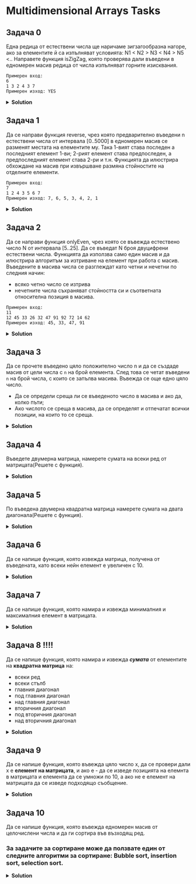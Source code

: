 # Multidimensional Arrays Tasks

## Задача 0
Една редица от естествени числа ще наричаме зигзагообразна нагоре, ако за елементите й са изпълняват условията:
N1 < N2 > N3 < N4 > N5 <..
Направете функция isZigZag, която проверява дали въведени в едномерен масив редица от числа изпълняват горните изисквания.

```
Примерен вход: 
6
1 3 2 4 3 7
Примерен изход: YES
```

<details><summary><b>Solution</b></summary> 
<p>

```cpp
#include <iostream>

void enterArray(int numbers[], int size)
{
	for (int i = 0; i < size; i++)
	{
		std::cin >> numbers[i];
	}
}

bool isZigZag(int numbers[], int size)
{
	for (int i = 1; i < size; i++)
	{
		if (i % 2 != 0)
		{
			if (numbers[i - 1] >= numbers[i]) 
            return false;
		}
		else
		{
			if (numbers[i - 1] <= numbers[i]) 
            return false;
		}
	}

	return true;
}

int main()
{
	const int ARRAY_SIZE = 100;
	int numbers[ARRAY_SIZE];
	int userSize;

	std::cout << "How many numbers do you want to enter[1-100]: ";

	do
	{
		std::cin >> userSize;
	} while (userSize < 1 || userSize > 100);

	std::cout << "Enter the array's elements: " << std::endl;
	enterArray(numbers, userSize);

	std::cout << "Is zigzag: " << (isZigZag(numbers, userSize) ? "YES" : "NO") << std::endl;
}
```

</p>
</details>

## Задача 1
Да се направи функция reverse, чрез която предварително въведени n естествени числа от интервала [0..5000] в едномерен масив се разменят местата на елементите му.
Така 1-вият става последен а последният елемент 1-ви; 2-рият елемент става предпоследен, а предпоследният елемент става 2-ри и т.н.
Функцията да илюстрира обхождане на масив при извършване размяна стойностите на отделните елементи.

```
Примерен вход: 
7 
1 2 4 3 5 6 7 
Примерен изход: 7, 6, 5, 3, 4, 2, 1
```

<details><summary><b>Solution</b></summary> 
<p>

```cpp
#include <iostream>

void reverseArray(int arr[], int size)
{
	for (int i = 0; i < size / 2; i++)
	{
      // Swapping elements
		arr[i] ^= arr[size - i - 1];
		arr[size - i - 1] ^= arr[i];
		arr[i] ^= arr[size - i - 1];
	}
}

void enterArray(int numbers[], int size)
{
	for (int i = 0; i < size; i++)
	{
		std::cin >> numbers[i];
	}
}

void printArray(const int arr[], int size)
{
	for (int i = 0; i < size; i++)
	{
		std::cout << arr[i] << " ";
	}

	std::cout << std::endl;
}

int main()
{
	const int ARRAY_SIZE = 5000;
	int numberArray[ARRAY_SIZE];
	int userSize;

	std::cout << "How big do you want the array to be[0 - 5000]: ";

	do
	{
		std::cin >> userSize;
	} while (userSize < 0 || userSize > 5000);

   enterArray(numberArray, userSize);
	std::cout << std::endl;

	reverseArray(numberArray, userSize);
	printArray(numberArray, userSize);
}
```

</p>
</details>

## Задача 2
Да се направи функция onlyEven, чрез която се въвежда естествено число N от интервала [5..25].
Да се въведат N броя двуцифрени естествени числа.
Функцията да използва само един масив и да илюстрира алгоритъм за изтриване на елемент при работа с масив.
Въведените в масива числа се разглеждат като четни и нечетни по следния начин: 
- всяко четно число се изтрива 
- нечетните числа съхраняват стойността си и съответната относителна позиция в масива.

```
Примерен вход: 
11 
12 45 33 26 32 47 91 92 72 14 62 
Примерен изход: 45, 33, 47, 91

```

<details><summary><b>Solution</b></summary> 
<p>

```cpp
#include <iostream>

void printArray(const int arr[], int size)
{
    for (int i = 0; i < size; i++)
    {
        std::cout << arr[i] << " ";
    }

    std::cout << std::endl;
}

void enterArray(int numbers[], int size)
{
    std::cout << "Enter the array's elements: " << std::endl;

    for (int i = 0; i < size; i++)
    {
        do
        {
            std::cin >> numbers[i];
        } while (numbers[i] < 10 || numbers[i] > 99);
    }

    std::cout << std::endl;
}

void onlyOdd(int numbers[], int size)
{
    for (int i = 0; i < size; i++)
    {
        if (numbers[i] % 2 == 0)
        {
            for (int j = 0; j < size - i; j++)
            {
                numbers[i + j] = numbers[i + j + 1];
            }

            size--;
            i--;
        }
    }

    printArray(numbers, size);
}

int main()
{
    const int ARRAY_SIZE = 25;
    int numbers[ARRAY_SIZE];
    int userSize;

    std::cout << "Please enter a size for the array[5 - 25]: ";

    do
    {
        std::cin >> userSize;
    } while (userSize < 5 || userSize > 25);

    std::cout << "Please enter only 2-digit numbers: ";
    enterArray(numbers, userSize);

    onlyOdd(numbers, userSize);
}
```

</p>
</details>

## Задача 3
Да се прочете въведено цяло положително число n и да се създаде масив от цели числа с `n` на брой елемента. След това се четат въведени `n` на брой числа, с които се запълва масива. Въвежда се още едно цяло число.
- Да се определи среща ли се въведеното число в масива и ако да, колко пъти; 
- Ако числото се среща в масива, да се определят и отпечатат всички позиции, на които то се среща.

<details><summary><b>Solution</b></summary> 
<p>

```cpp
void printArray(const int arr[], const int size)
{
    for (int i = 0; i < size; i++)
    {
        std::cout << arr[i] << " ";
    }

    std::cout << std::endl;
}

void enterArray(int numbers[], const int size)
{
    std::cout << "Enter the array's elements: " << std::endl;

    for (int i = 0; i < size; i++)
    {
        std::cin >> numbers[i];
    }

    std::cout << std::endl;
}

bool doesArrayContainNumber(const int arr[], const int size, const int number)
{
    for (int i = 0; i < size; i++)
    {
        if (arr[i] == number) 
            return true;
    }

    return false;
}

int getAmountAndSetNumberIndexes(const int arr[], const int size, const int number, int indexes[])
{
    int indexesSize = 0;
    for (int i = 0, j = 0; i < size; i++)
    {
        if (arr[i] == number)
        {
            indexes[j] = i;
            indexesSize++;
            j++;
        }
    }

    return indexesSize;
}

int main()
{
    const int ARRAY_SIZE = 100;

    int numbers[ARRAY_SIZE];
    int userSize;

    int number;

    std::cout << "How many numbers do you want to enter[1 - 100]: ";
    
    do
    {
        std::cin >> userSize;
    } while (userSize < 1 || userSize > 100);

    enterArray(numbers, userSize);

    std::cout << "Enter a number to be checked if it's in the array: ";
    std::cin >> number;

    if (doesArrayContainNumber(numbers, userSize, number))
    {
        int numberIndexes[ARRAY_SIZE];

        std::cout << "The array conatins your number! Its indexes inside the array are as follows:" << std::endl;
        
        int indexSize = getAmountAndSetNumberIndexes(numbers, userSize, number, numberIndexes);
        printArray(numberIndexes, indexSize);
    }
    else
    {
        std::cout << "The array doesn't conatins your number!" << std::endl;
    }
}
```

</p>
</details>

## Задача 4
Въведете двумерна матрица, намерете сумата на всеки ред от матрицата(Решете с функция).

<details><summary><b>Solution</b></summary> 
<p>

```cpp
#include <iostream>
#include <time.h> // used for the seeding of the rand() function

const int ROWS = 10;
const int COLUMNS = 10;

void printMatrix(const int matrix[ROWS][COLUMNS])
{
	for (int row = 0; row < ROWS; row++)
	{
		for (int column = 0; column < COLUMNS; column++)
		{
			std::cout << matrix[row][column] << " ";
		}

		std::cout << std::endl;
	}

	std::cout << std::endl;
}

// This function is used to seed the marix with random values, 
// so that you won't need to enter values yourselves
void seedMatrix(int matrix[ROWS][COLUMNS])
{
	srand(time(0));

	for (int row = 0; row < ROWS; row++)
	{
		for (int column = 0; column < COLUMNS; column++)
		{
			int randomNumber = rand() % 100;
			matrix[row][column] = (randomNumber > 70 ? randomNumber - 10 : randomNumber + 10); //The only reason for this is so that the matrix can look good and tidy in the console :>
		}
	}
}

void sumMatrixRows(const int matrix[ROWS][COLUMNS], int rowSums[ROWS])
{
	int sum = 0;

	for (int row = 0; row < ROWS; row++)
	{
		for (int column = 0; column < COLUMNS; column++)
		{
			sum += matrix[row][column];
		}

		rowSums[row] = sum;
		sum = 0;
	}
}

void printRowSummary(const int rowSums[ROWS])
{
	for (int row = 0; row < ROWS; row++)
	{
		std::cout << "| Row[" << row + 1 << "] = " << rowSums[row] << " | " << std::endl;
	}

	std::cout << std::endl;
}

int main()
{
   int matrix[ROWS][COLUMNS];
   seedMatrix(matrix);
	printMatrix(matrix);

	int matrixRowSummary[ROWS];
	sumMatrixRows(matrix, matrixRowSummary);
	printRowSummary(matrixRowSummary);
}
```

</p>
</details>

## Задача 5
По въведена двумерна квадратна матрица намерете сумата на двата диагонала(Решете с функция).

<details><summary><b>Solution</b></summary> 
<p>

```cpp
#include <iostream>
#include <time.h> // used for the seeding of the rand() function

const int ROWS = 10;
const int COLUMNS = 10;
const int DIAGONALS = 2;

void printMatrix(const int matrix[ROWS][COLUMNS])
{
	for (int row = 0; row < ROWS; row++)
	{
		for (int column = 0; column < COLUMNS; column++)
		{
			std::cout << matrix[row][column] << " ";
		}

		std::cout << std::endl;
	}

	std::cout << std::endl;
}

// This function is used to seed the marix with random values, 
// so that you won't need to enter values yourselves
void seedMatrix(int matrix[ROWS][COLUMNS])
{
	srand(time(0));

	for (int row = 0; row < ROWS; row++)
	{
		for (int column = 0; column < COLUMNS; column++)
		{
			int randomNumber = rand() % 100;
			matrix[row][column] = (randomNumber > 70 ? randomNumber - 10 : randomNumber + 10); //The only reason for this is so that the matrix can look good and tidy in the console :>
		}
	}
}

void sumMatrixDiagonals(const int matrix[ROWS][COLUMNS], int diagonalSums[DIAGONALS])
{
	int diagonalOneSum = 0;
	int diagonalTwoSum = 0;

	for (int row = 0; row < ROWS; row++)
	{
		for (int column = 0; column < COLUMNS; column++)
		{
			if (row == column) diagonalOneSum += matrix[row][column];
			else if (row + column == ROWS - 1) diagonalTwoSum += matrix[row][column];
		}
	}

	diagonalSums[0] = diagonalOneSum;
	diagonalSums[1] = diagonalTwoSum;
}

void printDiagonalSummary(const int diagonalSums[DIAGONALS])
{
	for (int diagonal = 0; diagonal < DIAGONALS; diagonal++)
	{
		std::cout << "| Diagonal[" << diagonal + 1 << "] = " << diagonalSums[diagonal] << " | " << std::endl;
	}

	std::cout << std::endl;
}

int main()
{
   int matrix[ROWS][COLUMNS];
   seedMatrix(matrix);
	printMatrix(matrix);

	int diagonalSummary[DIAGONALS];
	sumMatrixDiagonals(matrix, diagonalSummary);
	printDiagonalSummary(diagonalSummary);
}
```

</p>
</details>

## Задача 6
Да се напише функция, която извежда матрица, получена от въведената, като всеки нейн елемент е увеличен с 10.

<details><summary><b>Solution</b></summary> 
<p>

```cpp
#include <iostream>
#include <time.h> // used for the seeding of the rand() function

const int ROWS = 10;
const int COLUMNS = 10;

void printMatrix(const int matrix[ROWS][COLUMNS])
{
	for (int row = 0; row < ROWS; row++)
	{
		for (int column = 0; column < COLUMNS; column++)
		{
			std::cout << matrix[row][column] << " ";
		}

		std::cout << std::endl;
	}

	std::cout << std::endl;
}

// This function is used to seed the marix with random values, 
// so that you won't need to enter values yourselves
void seedMatrix(int matrix[ROWS][COLUMNS])
{
	srand(time(0));

	for (int row = 0; row < ROWS; row++)
	{
		for (int column = 0; column < COLUMNS; column++)
		{
			int randomNumber = rand() % 100;
			matrix[row][column] = (randomNumber > 70 ? randomNumber - 10 : randomNumber + 10); //The only reason for this is so that the matrix can look good and tidy in the console :>
		}
	}
}

void printMatrixWithNewElements(const int matrix[ROWS][COLUMNS], const int addition)
{
	for (int row = 0; row < ROWS; row++)
	{
		for (int column = 0; column < COLUMNS; column++)
		{
			std::cout << matrix[row][column] + addition << " ";
		}

		std::cout << std::endl;
	}

	std::cout << std::endl;
}

int main()
{
   int matrix[ROWS][COLUMNS];
   seedMatrix(matrix);
	printMatrix(matrix);

   int addition;
   std::cout << "How much do you want to add to each element: ";
   std::cin >> addition;

   printMatrixWithNewElements(matrix, addition);
}
```

</p>
</details>

## Задача 7
Да се напише функция, която намира и извежда минималния и максималния елемент в матрицата.

<details><summary><b>Solution</b></summary> 
<p>

```cpp
#include <iostream>
#include <time.h> // used for the seeding of the rand() function

const int ROWS = 10;
const int COLUMNS = 10;

void printMatrix(const int matrix[ROWS][COLUMNS])
{
	for (int row = 0; row < ROWS; row++)
	{
		for (int column = 0; column < COLUMNS; column++)
		{
			std::cout << matrix[row][column] << " ";
		}

		std::cout << std::endl;
	}

	std::cout << std::endl;
}

// This function is used to seed the marix with random values, 
// so that you won't need to enter values yourselves
void seedMatrix(int matrix[ROWS][COLUMNS])
{
	srand(time(0));

	for (int row = 0; row < ROWS; row++)
	{
		for (int column = 0; column < COLUMNS; column++)
		{
			int randomNumber = rand() % 100;
			matrix[row][column] = (randomNumber > 70 ? randomNumber - 10 : randomNumber + 10); //The only reason for this is so that the matrix can look good and tidy in the console :>
		}
	}
}

int getMinOfMatrix(const int matrix[ROWS][COLUMNS])
{
	int min = matrix[0][0];

	for (int row = 0; row < ROWS; row++)
	{
		for (int column = 0; column < COLUMNS; column++)
		{
			if (min > matrix[row][column]) 
            min = matrix[row][column];
		}
	}

	return min;
}

int getMaxOfMatrix(const int matrix[ROWS][COLUMNS])
{
	int max = matrix[0][0];

	for (int row = 0; row < ROWS; row++)
	{
		for (int column = 0; column < COLUMNS; column++)
		{
			if (max < matrix[row][column]) 
            max = matrix[row][column];
		}
	}

	return max;
}

int main()
{
   int matrix[ROWS][COLUMNS];
   seedMatrix(matrix);
	printMatrix(matrix);

   std::cout << "Max element of matrix is: " << getMaxOfMatrix(matrix) << std::endl;
	std::cout << "Min element of matrix is: " << getMinOfMatrix(matrix) << std::endl;
}
```

</p>
</details>

## Задача 8 !!!!
Да се напише функция, която намира и извежда ***сумата*** от елементите на **квадратна матрица** на:

   * всеки ред
   * всеки стълб
   * главния диагонал
   * под главния диагонал
   * над главния диагонал
   * вторичния диагонал
   * под вторичния диагонал
   * над вторичния диагонал
   
<details><summary><b>Solution</b></summary> 
<p>

```cpp
#include <iostream>
#include <time.h> // used for the seeding of the rand() function

const int ROWS = 10;
const int COLUMNS = 10;
const int DIAGONALS = 2;

void printMatrix(const int matrix[ROWS][COLUMNS])
{
	for (int row = 0; row < ROWS; row++)
	{
		for (int column = 0; column < COLUMNS; column++)
		{
			std::cout << matrix[row][column] << " ";
		}

		std::cout << std::endl;
	}

	std::cout << std::endl;
}

// This function is used to seed the marix with random values, 
// so that you won't need to enter values yourselves
void seedMatrix(int matrix[ROWS][COLUMNS])
{
	srand(time(0));

	for (int row = 0; row < ROWS; row++)
	{
		for (int column = 0; column < COLUMNS; column++)
		{
			int randomNumber = rand() % 100;
			matrix[row][column] = (randomNumber > 70 ? randomNumber - 10 : randomNumber + 10); //The only reason for this is so that the matrix can look good and tidy in the console :>
		}
	}
}

void printRowSummary(const int rowSums[ROWS])
{
	for (int row = 0; row < ROWS; row++)
	{
		std::cout << "| Row[" << row + 1 << "] = " << rowSums[row] << " | " << std::endl;
	}

	std::cout << std::endl;
}

void printColumnSummary(const int columnSums[ROWS])
{
	for (int row = 0; row < COLUMNS; row++)
	{
		std::cout << "| Column[" << row + 1 << "] = " << columnSums[row] << " | " << std::endl;
	}

	std::cout << std::endl;
}

void printDiagonalSummary(const int diagonalSums[DIAGONALS])
{
	for (int diagonal = 0; diagonal < DIAGONALS; diagonal++)
	{
		std::cout << "| Diagonal[" << diagonal + 1 << "] = " << diagonalSums[diagonal] << " | " << std::endl;
	}

	std::cout << std::endl;
}

void makeAndPrintAllOfTheFancyCalculations(const int matrix[ROWS][COLUMNS])
{
	int rowSummary[ROWS];
	int columnSummary[COLUMNS];
	int diagonalSummary[DIAGONALS];
	int underAndOverMainDiagonalSummary[DIAGONALS];
	int underAndOverSecondaryDiagonalSummary[DIAGONALS];

	int rowSum = 0;

	int mainDiagonalSum = 0;
	int secondaryDiagonalSum = 0;

	int underMainDiagonalSum = 0;
	int overMainDiagonalSum = 0;

	int underSecondaryDiagonalSum = 0;
	int overSecondaryDiagonalSum = 0;

	for (int i = 0; i < COLUMNS; i++)
	{
		columnSummary[i] = 0;
	}
	

	for (int row = 0; row < ROWS; row++)
	{
		for (int column = 0; column < COLUMNS; column++)
		{
			rowSum += matrix[row][column];
			columnSummary[column] += matrix[row][column];

			if (row == column) mainDiagonalSum += matrix[row][column];
			else if (row + column == ROWS - 1) secondaryDiagonalSum += matrix[row][column];

			if (row > column) underMainDiagonalSum += matrix[row][column];
			else if (row < column) overMainDiagonalSum += matrix[row][column];

			if (column + row >= ROWS) underSecondaryDiagonalSum += matrix[row][column];
			else if (column + row < ROWS - 1) overSecondaryDiagonalSum += matrix[row][column];
		}

		rowSummary[row] = rowSum;
		rowSum = 0;
	}

	diagonalSummary[0] = mainDiagonalSum;
	diagonalSummary[1] = secondaryDiagonalSum;

	underAndOverMainDiagonalSummary[0] = underMainDiagonalSum;
	underAndOverMainDiagonalSummary[1] = overMainDiagonalSum;

	underAndOverSecondaryDiagonalSummary[0] = underSecondaryDiagonalSum;
	underAndOverSecondaryDiagonalSummary[1] = overSecondaryDiagonalSum;

	std::cout << "Results from the big function: " << std::endl;

	std::cout << "Row summary: " << std::endl;
	printRowSummary(rowSummary);

	std::cout << "Column summary: " << std::endl;
	printColumnSummary(columnSummary);

	std::cout << "Main and secondary diagonal: " << std::endl;
	printDiagonalSummary(diagonalSummary);

	std::cout << "Under and over main diagonal: " << std::endl;
	printDiagonalSummary(underAndOverMainDiagonalSummary);

	std::cout << "Under and over secondary diagonal: " << std::endl;
	printDiagonalSummary(underAndOverSecondaryDiagonalSummary);
}

int main()
{
   int matrix[ROWS][COLUMNS];
   seedMatrix(matrix);
	printMatrix(matrix);

   makeAndPrintAllOfTheFancyCalculations(matrix);
}
```

</p>
</details>

## Задача 9
Да се напише функция, която въвежда цяло число х, да се провери дали х е **елемент на матрицата**, и ако е - да се изведе позицията на елемнта в матрицата и елемента да се умножи по 10, а ако не е елемент на матрицата да се изведе подходящо съобщение.

<details><summary><b>Solution</b></summary> 
<p>

```cpp
#include <iostream>
#include <time.h> // used for the seeding of the rand() function

const int ROWS = 10;
const int COLUMNS = 10;

void printMatrix(const int matrix[ROWS][COLUMNS])
{
	for (int row = 0; row < ROWS; row++)
	{
		for (int column = 0; column < COLUMNS; column++)
		{
			std::cout << matrix[row][column] << " ";
		}

		std::cout << std::endl;
	}

	std::cout << std::endl;
}

// This function is used to seed the marix with random values, 
// so that you won't need to enter values yourselves
void seedMatrix(int matrix[ROWS][COLUMNS])
{
	srand(time(0));

	for (int row = 0; row < ROWS; row++)
	{
		for (int column = 0; column < COLUMNS; column++)
		{
			int randomNumber = rand() % 100;
			matrix[row][column] = (randomNumber > 70 ? randomNumber - 10 : randomNumber + 10); //The only reason for this is so that the matrix can look good and tidy in the console :>
		}
	}
}

bool isNumberInMatrix(const int matrix[ROWS][COLUMNS], const int number, int numberIndexes[2])
{
	for (int row = 0; row < ROWS; row++)
	{
		for (int column = 0; column < COLUMNS; column++)
		{
			if (matrix[row][column] == number)
			{
				numberIndexes[0] = row;
				numberIndexes[1] = column;
				return true;
			}
		}
	}

	return false;
}

int main()
{
   int matrix[ROWS][COLUMNS];
   seedMatrix(matrix);
	printMatrix(matrix);

   int numberIndexes[2];
	int userNumber;

	std::cout << "Enter a number to be checked if it's in the matrix: ";
	std::cin >> userNumber;

	if (isNumberInMatrix(matrix, userNumber, numberIndexes))
	{
		int firstIndex = numberIndexes[0];
		int secondIndex = numberIndexes[1];

		std::cout << "The number is at position [" << firstIndex << "][" << secondIndex << "]" << std::endl;
		matrix[firstIndex][secondIndex] *= 10;

		printMatrix(matrix);
	}
	else
	{
		std::cout << "This number is not an element of the matrix!" << std::endl << std::endl;;
	}
}
```

</p>
</details>

## Задача 10
Да се напише функция, която въвежда едномерен масив от целочислени числа и да ги сортира във възходящ ред.

### За задачите за сортиране може да ползвате един от следните алгоритми за сортиране: Bubble sort, insertion sort, selection sort.

<details><summary><b>Solution</b></summary> 
<p>

```cpp
#include <iostream>

void enterArray(int numbers[], int size)
{
    std::cout << "Enter the array's elements: " << std::endl;

    for (int i = 0; i < size; i++)
    {
        std::cin >> numbers[i];
    }

    std::cout << std::endl;
}

void sortArray(int numbers[], int size)
{
    for (int i = 0; i < size; i++)
    {
        for (int j = i; j < size; j++)
        {
            if (numbers[i] > numbers[j])
            {
                //numbers[i] ^= numbers[j];
                //numbers[j] ^= numbers[i];
                //numbers[i] ^= numbers[j];

                int temp = numbers[i];
                numbers[i] = numbers[j];
                numbers[j] = temp;
            }
        }
    }
}

void printArray(const int arr[], int size)
{
    for (int i = 1; i <= size; i++)
    {
        std::cout << arr[i - 1] << " ";
    }

    std::cout << std::endl;
}

int main()
{
    const int ARRAY_SIZE = 100;
    int numbers[ARRAY_SIZE];
    int userSize;

    std::cout << "How many numbers do you want to enter: ";

    do
    {
        std::cin >> userSize;
    } while (userSize < 1 || userSize > 100);

    enterArray(numbers, userSize);
    printArray(numbers, userSize);

    std::cout << std::endl;

    std::cout << "Sorting..." << std::endl;;
    sortArray(numbers, userSize);
    printArray(numbers, userSize);
}
```

</p>
</details>